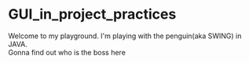# GUI_in_project_practices
Welcome to my playground. I'm playing with the penguin(aka SWING) in JAVA.  
Gonna find out who is the boss here


